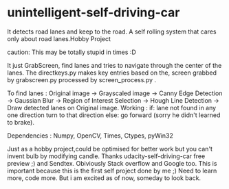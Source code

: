 # unintelligent-self-driving-car
It detects road lanes and keep to the road. A self rolling system that cares only about road lanes.Hobby Project

caution: This may be totally stupid in times :D

It just GrabScreen, find lanes and tries to navigate through the center of the lanes. 
The directkeys.py makes key entries based on the, screen grabbed by grabscreen.py processed by screen_process.py .

To find lanes : Original image -> Grayscaled image -> Canny Edge Detection -> Gaussian Blur -> Region of Interest Selection -> Hough Line Detection -> Draw detected lanes on Original image.
Working : if: lane not found in any one direction turn to that direction else: go forward (sorry he didn't learned to brake).

Dependencies : Numpy, OpenCV, Times, Ctypes, pyWin32

Just as a hobby project,could be optimised for better work but you can't invent bulb by modifying candle. 
Thanks udacity-self-driving-car free preview ;) and Sendtex. Obiviously Stack overflow and Google too. 
This is important because this is the first self project done by me ;) Need to learn more, code more. 
But i am excited as of now, someday to look back.
